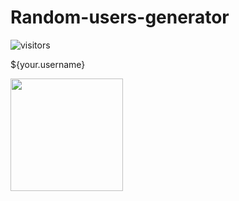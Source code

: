 # Random-users-generator

![visitors](https://visitor-badge.glitch.me/badge?page_id=page.id)

${your.username}

<img height="180em" src="https://github-readme-stats.vercel.app/api?username=Gapur&show_icons=true&hide_border=true&&count_private=true&include_all_commits=true" />
